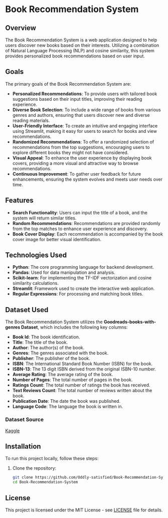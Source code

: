 # Book Recommendation System

## Overview

The Book Recommendation System is a web application designed to help users discover new books based on their interests. Utilizing a combination of Natural Language Processing (NLP) and cosine similarity, this system provides personalized book recommendations based on user input.

## Goals

The primary goals of the Book Recommendation System are:

- **Personalized Recommendations**: To provide users with tailored book suggestions based on their input titles, improving their reading experience.
- **Diverse Book Selection**: To include a wide range of books from various genres and authors, ensuring that users discover new and diverse reading materials.
- **User-Friendly Interface**: To create an intuitive and engaging interface using Streamlit, making it easy for users to search for books and view recommendations.
- **Randomized Recommendations**: To offer a randomized selection of recommendations from the top suggestions, encouraging users to explore different books they might not have considered.
- **Visual Appeal**: To enhance the user experience by displaying book covers, providing a more visual and attractive way to browse recommendations.
- **Continuous Improvement**: To gather user feedback for future enhancements, ensuring the system evolves and meets user needs over time.

## Features

- **Search Functionality**: Users can input the title of a book, and the system will return similar titles.
- **Random Recommendations**: Recommendations are provided randomly from the top matches to enhance user experience and discovery.
- **Book Cover Display**: Each recommendation is accompanied by the book cover image for better visual identification.

## Technologies Used

- **Python**: The core programming language for backend development.
- **Pandas**: Used for data manipulation and analysis.
- **Scikit-learn**: For implementing the TF-IDF vectorization and cosine similarity calculations.
- **Streamlit**: Framework used to create the interactive web application.
- **Regular Expressions**: For processing and matching book titles.

## Dataset Used

The Book Recommendation System utilizes the **Goodreads-books-with-genres Dataset**, which includes the following key columns:

- **Book Id**: The book identification.
- **Title**: The title of the book.
- **Author**: The author(s) of the book.
- **Genres**: The genres associated with the book.
- **Publisher**: The publisher of the book.
- **ISBN**: The International Standard Book Number (ISBN) for the book.
- **ISBN-13**: The 13 digit ISBN derived from the original ISBN-10 number.
- **Average Rating**: The average rating of the book.
- **Number of Pages**: The total number of pages in the book.
- **Ratings Count**: The total number of ratings the book has received.
- **Text Reviews Count**: The total number of reviews written about the book.
- **Publication Date**: The date the book was published.
- **Language Code**: The language the book is written in.

### Dataset Source

[Kaggle](https://www.kaggle.com/datasets/middlelight/goodreadsbookswithgenres)

## Installation

To run this project locally, follow these steps:

1. Clone the repository:
   ```bash
   git clone https://github.com/Oddly-satisfied/Book-Recommendation-System.git
   cd Book-Recommendation-System

## License

This project is licensed under the MIT License - see [LICENSE](LICENSE) file for details.
